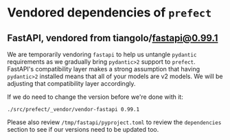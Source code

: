 # Vendored dependencies of `prefect`

## FastAPI, vendored from tiangolo/fastapi@0.99.1

We are temporarily vendoring `fastapi` to help us untangle `pydantic` requirements as we
gradually bring `pydantic>2` support to `prefect`.  FastAPI's compatibility layer
makes a strong assumption that having `pydantic>2` installed means that all of your
models are v2 models.  We will be adjusting that compatibility layer accordingly.

If we do need to change the version before we're done with it:

```
./src/prefect/_vendor/vendor-fastapi 0.99.1
```

Please also review `/tmp/fastapi/pyproject.toml` to review the `dependencies` section to
see if our versions need to be updated too.
